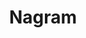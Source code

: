 ---
title: Nagram
description: Ecommerce Website 
link: "https://www.nagram.com.bd/"
imagePath: "/projects/img-2.webp"


---